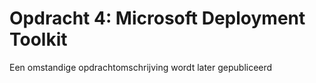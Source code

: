 # Opdracht 4: Microsoft Deployment Toolkit

Een omstandige opdrachtomschrijving wordt later gepubliceerd

